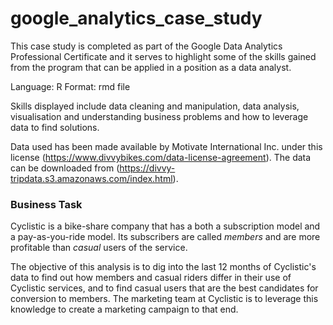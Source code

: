 # google_analytics_case_study
This case study is completed as part of the Google Data Analytics Professional Certificate and it serves to highlight some of the skills gained from the program that can be applied in a position as a data analyst.

Language: R
Format: rmd file

Skills displayed include data cleaning and manipulation, data analysis, visualisation and understanding business problems and how to leverage data to find solutions.

Data used has been made available by Motivate International Inc. under this license (https://www.divvybikes.com/data-license-agreement).
The data can be downloaded from (https://divvy-tripdata.s3.amazonaws.com/index.html).

### Business Task

Cyclistic is a bike-share company that has a both a subscription model and a pay-as-you-ride model. Its subscribers are called *members* and are more profitable than *casual* users of the service.

The objective of this analysis is to dig into the last 12 months of Cyclistic's data to find out how members and casual riders differ in their use of Cyclistic services, and to find casual users that are the best candidates for conversion to members. The marketing team at Cyclistic is to leverage this knowledge to create a marketing campaign to that end.
